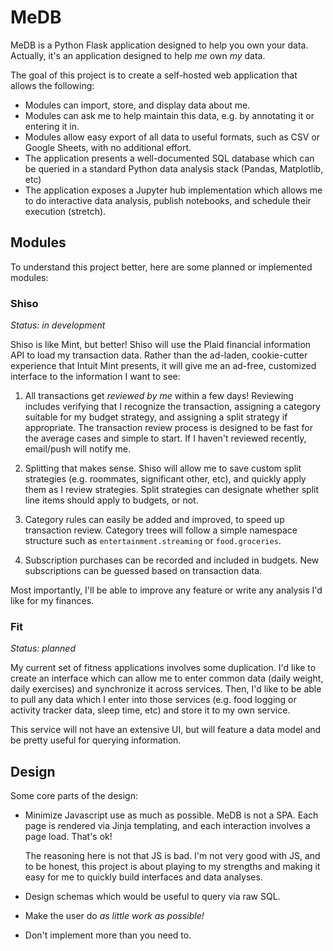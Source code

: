 MeDB
====

MeDB is a Python Flask application designed to help you own your data. Actually,
it's an application designed to help *me* own *my* data.

The goal of this project is to create a self-hosted web application that allows
the following:

- Modules can import, store, and display data about me.
- Modules can ask me to help maintain this data, e.g. by annotating it or
  entering it in.
- Modules allow easy export of all data to useful formats, such as CSV or Google
  Sheets, with no additional effort.
- The application presents a well-documented SQL database which can be queried
  in a standard Python data analysis stack (Pandas, Matplotlib, etc)
- The application exposes a Jupyter hub implementation which allows me to do
  interactive data analysis, publish notebooks, and schedule their execution
  (stretch).

Modules
-------

To understand this project better, here are some planned or implemented modules:

### Shiso

_Status: in development_

Shiso is like Mint, but better! Shiso will use the Plaid financial information
API to load my transaction data. Rather than the ad-laden, cookie-cutter
experience that Intuit Mint presents, it will give me an ad-free, customized
interface to the information I want to see:

1. All transactions get *reviewed by me* within a few days! Reviewing includes
   verifying that I recognize the transaction, assigning a category suitable for
   my budget strategy, and assigning a split strategy if appropriate. The
   transaction review process is designed to be fast for the average cases and
   simple to start. If I haven't reviewed recently, email/push will notify me.

2. Splitting that makes sense. Shiso will allow me to save custom split
   strategies (e.g. roommates, significant other, etc), and quickly apply them
   as I review strategies. Split strategies can designate whether split line
   items should apply to budgets, or not.

3. Category rules can easily be added and improved, to speed up transaction
   review. Category trees will follow a simple namespace structure such as
   `entertainment.streaming` or `food.groceries`.

4. Subscription purchases can be recorded and included in budgets. New
   subscriptions can be guessed based on transaction data.

Most importantly, I'll be able to improve any feature or write any analysis I'd
like for my finances.

### Fit

_Status: planned_

My current set of fitness applications involves some duplication. I'd like to
create an interface which can allow me to enter common data (daily weight,
daily exercises) and synchronize it across services. Then, I'd like to be able
to pull any data which I enter into those services (e.g. food logging or
activity tracker data, sleep time, etc) and store it to my own service.

This service will not have an extensive UI, but will feature a data model and be
pretty useful for querying information.


Design
------

Some core parts of the design:

- Minimize Javascript use as much as possible. MeDB is not a SPA. Each page is
  rendered via Jinja templating, and each interaction involves a page load.
  That's ok!

  The reasoning here is not that JS is bad. I'm not very good with JS, and to be
  honest, this project is about playing to my strengths and making it easy for
  me to quickly build interfaces and data analyses.

- Design schemas which would be useful to query via raw SQL.

- Make the user do _as little work as possible!_

- Don't implement more than you need to.
